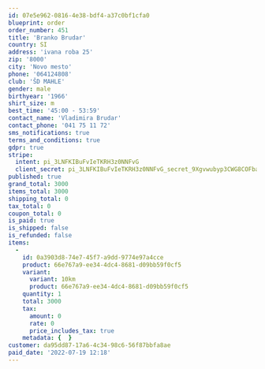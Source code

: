 ```yaml
---
id: 07e5e962-0816-4e38-bdf4-a37c0bf1cfa0
blueprint: order
order_number: 451
title: 'Branko Brudar'
country: SI
address: 'ivana roba 25'
zip: '8000'
city: 'Novo mesto'
phone: '064124808'
club: 'ŠD MAHLE'
gender: male
birthyear: '1966'
shirt_size: m
best_time: '45:00 - 53:59'
contact_name: 'Vladimira Brudar'
contact_phone: '041 75 11 72'
sms_notifications: true
terms_and_conditions: true
gdpr: true
stripe:
  intent: pi_3LNFKIBuFvIeTKRH3z0NNFvG
  client_secret: pi_3LNFKIBuFvIeTKRH3z0NNFvG_secret_9Xgvwubyp3CWG8COFba6bir5U
published: true
grand_total: 3000
items_total: 3000
shipping_total: 0
tax_total: 0
coupon_total: 0
is_paid: true
is_shipped: false
is_refunded: false
items:
  -
    id: 0a3903d8-74e7-45f7-a9dd-9774e97a4cce
    product: 66e767a9-ee34-4dc4-8681-d09bb59f0cf5
    variant:
      variant: 10km
      product: 66e767a9-ee34-4dc4-8681-d09bb59f0cf5
    quantity: 1
    total: 3000
    tax:
      amount: 0
      rate: 0
      price_includes_tax: true
    metadata: {  }
customer: da95dd87-17a6-4c34-98c6-56f87bbfa8ae
paid_date: '2022-07-19 12:18'
---
```


